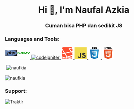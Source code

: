 <h1 align="center">Hi 👋, I'm Naufal Azkia</h1>
<h3 align="center">Cuman bisa PHP dan sedikit JS</h3>

<h3 align="left">Languages and Tools:</h3>
<p align="left"><a href="https://www.php.net" target="_blank" rel="noreferrer"><img src="https://raw.githubusercontent.com/devicons/devicon/master/icons/php/php-original.svg" alt="php" width="40" height="40"/></a><a href="https://www.nginx.com" target="_blank" rel="noreferrer"><img src="https://raw.githubusercontent.com/devicons/devicon/master/icons/nginx/nginx-original.svg" alt="nginx" width="40" height="40"/> </a><a href="https://codeigniter.com" target="_blank" rel="noreferrer"> <img src="https://cdn.worldvectorlogo.com/logos/codeigniter.svg" alt="codeigniter" width="40" height="40"/> </a><a href="https://laravel.com/" target="_blank" rel="noreferrer"> <img src="https://raw.githubusercontent.com/devicons/devicon/master/icons/laravel/laravel-plain-wordmark.svg" alt="laravel" width="40" height="40"/> </a><a href="https://developer.mozilla.org/en-US/docs/Web/JavaScript" target="_blank" rel="noreferrer"> <img src="https://raw.githubusercontent.com/devicons/devicon/master/icons/javascript/javascript-original.svg" alt="javascript" width="40" height="40"/> </a><a href="https://www.w3schools.com/css/" target="_blank" rel="noreferrer"> <img src="https://raw.githubusercontent.com/devicons/devicon/master/icons/css3/css3-original-wordmark.svg" alt="css3" width="40" height="40"/> </a><a href="https://www.w3.org/html/" target="_blank" rel="noreferrer"> <img src="https://raw.githubusercontent.com/devicons/devicon/master/icons/html5/html5-original-wordmark.svg" alt="html5" width="40" height="40"/> </a> </p>

<p>&nbsp;<img align="center" src="https://github-readme-stats.vercel.app/api?username=naufkia&show_icons=true&locale=en" alt="naufkia" /></p>

<p><img align="center" src="https://github-readme-streak-stats.herokuapp.com/?user=naufkia&" alt="naufkia" /></p>


<h3 align="left">Support:</h3>
<p><a href="https://nauf.space/donate" target="_blank"> <img align="left" src="https://cdn.buymeacoffee.com/buttons/v2/default-yellow.png" height="50" width="210" alt="Traktir" /></a></p><br><br>
